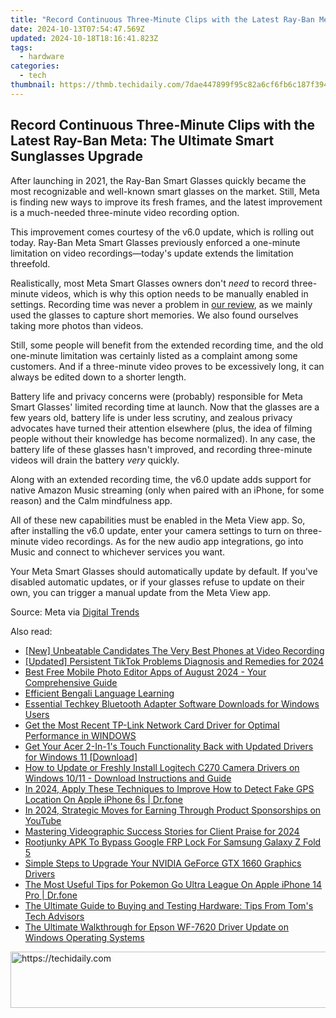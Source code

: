 ```yaml
---
title: "Record Continuous Three-Minute Clips with the Latest Ray-Ban Meta: The Ultimate Smart Sunglasses Upgrade"
date: 2024-10-13T07:54:47.569Z
updated: 2024-10-18T18:16:41.823Z
tags:
  - hardware
categories:
  - tech
thumbnail: https://thmb.techidaily.com/7dae447899f95c82a6cf6fb6c187f3946b55a92e5def14d160bc07a7e668b288.jpg
---
```


## Record Continuous Three-Minute Clips with the Latest Ray-Ban Meta: The Ultimate Smart Sunglasses Upgrade

After launching in 2021, the Ray-Ban Smart Glasses quickly became the most recognizable and well-known smart glasses on the market. Still, Meta is finding new ways to improve its fresh frames, and the latest improvement is a much-needed three-minute video recording option.

 This improvement comes courtesy of the v6.0 update, which is rolling out today. Ray-Ban Meta Smart Glasses previously enforced a one-minute limitation on video recordings—today's update extends the limitation threefold.

 Realistically, most Meta Smart Glasses owners don't _need_ to record three-minute videos, which is why this option needs to be manually enabled in settings. Recording time was never a problem in [our review](https://fox-that.techidaily.com/safari-on-iphone-running-slow-learn-how-to-make-it-zoom-ahead-in-just-4-steps/), as we mainly used the glasses to capture short memories. We also found ourselves taking more photos than videos.

 Still, some people will benefit from the extended recording time, and the old one-minute limitation was certainly listed as a complaint among some customers. And if a three-minute video proves to be excessively long, it can always be edited down to a shorter length.

 Battery life and privacy concerns were (probably) responsible for Meta Smart Glasses' limited recording time at launch. Now that the glasses are a few years old, battery life is under less scrutiny, and zealous privacy advocates have turned their attention elsewhere (plus, the idea of filming people without their knowledge has become normalized). In any case, the battery life of these glasses hasn't improved, and recording three-minute videos will drain the battery _very_ quickly.

 Along with an extended recording time, the v6.0 update adds support for native Amazon Music streaming (only when paired with an iPhone, for some reason) and the Calm mindfulness app.

 All of these new capabilities must be enabled in the Meta View app. So, after installing the v6.0 update, enter your camera settings to turn on three-minute video recordings. As for the new audio app integrations, go into Music and connect to whichever services you want.

 Your Meta Smart Glasses should automatically update by default. If you've disabled automatic updates, or if your glasses refuse to update on their own, you can trigger a manual update from the Meta View app.

 Source: Meta via [Digital Trends](https://www.digitaltrends.com/home-theater/ray-ban-meta-longer-video-recording/)

<ins class="adsbygoogle"
     style="display:block"
     data-ad-format="autorelaxed"
     data-ad-client="ca-pub-7571918770474297"
     data-ad-slot="1223367746"></ins>

<ins class="adsbygoogle"
     style="display:block"
     data-ad-client="ca-pub-7571918770474297"
     data-ad-slot="8358498916"
     data-ad-format="auto"
     data-full-width-responsive="true"></ins>

<span class="atpl-alsoreadstyle">Also read:</span>
<div><ul>
<li><a href="https://some-approaches.techidaily.com/new-unbeatable-candidates-the-very-best-phones-at-video-recording/"><u>[New] Unbeatable Candidates The Very Best Phones at Video Recording</u></a></li>
<li><a href="https://tiktok-videos.techidaily.com/updated-persistent-tiktok-problems-diagnosis-and-remedies-for-2024/"><u>[Updated] Persistent TikTok Problems Diagnosis and Remedies for 2024</u></a></li>
<li><a href="https://blog-min.techidaily.com/best-free-mobile-photo-editor-apps-of-august-2024-your-comprehensive-guide/"><u>Best Free Mobile Photo Editor Apps of August 2024 - Your Comprehensive Guide</u></a></li>
<li><a href="https://mondly-stories.techidaily.com/efficient-bengali-language-learning/"><u>Efficient Bengali Language Learning</u></a></li>
<li><a href="https://hardware-help.techidaily.com/essential-techkey-bluetooth-adapter-software-downloads-for-windows-users/"><u>Essential Techkey Bluetooth Adapter Software Downloads for Windows Users</u></a></li>
<li><a href="https://hardware-help.techidaily.com/get-the-most-recent-tp-link-network-card-driver-for-optimal-performance-in-windows/"><u>Get the Most Recent TP-Link Network Card Driver for Optimal Performance in WINDOWS</u></a></li>
<li><a href="https://hardware-help.techidaily.com/get-your-acer-2-in-1s-touch-functionality-back-with-updated-drivers-for-windows-11-download/"><u>Get Your Acer 2-In-1's Touch Functionality Back with Updated Drivers for Windows 11 [Download]</u></a></li>
<li><a href="https://hardware-help.techidaily.com/how-to-update-or-freshly-install-logitech-c270-camera-drivers-on-windows-1011-download-instructions-and-guide/"><u>How to Update or Freshly Install Logitech C270 Camera Drivers on Windows 10/11 - Download Instructions and Guide</u></a></li>
<li><a href="https://change-location.techidaily.com/in-2024-apply-these-techniques-to-improve-how-to-detect-fake-gps-location-on-apple-iphone-6s-drfone-by-drfone-virtual-ios/"><u>In 2024, Apply These Techniques to Improve How to Detect Fake GPS Location On Apple iPhone 6s | Dr.fone</u></a></li>
<li><a href="https://some-skills.techidaily.com/in-2024-strategic-moves-for-earning-through-product-sponsorships-on-youtube/"><u>In 2024, Strategic Moves for Earning Through Product Sponsorships on YouTube</u></a></li>
<li><a href="https://extra-support.techidaily.com/mastering-videographic-success-stories-for-client-praise-for-2024/"><u>Mastering Videographic Success Stories for Client Praise for 2024</u></a></li>
<li><a href="https://android-unlock.techidaily.com/rootjunky-apk-to-bypass-google-frp-lock-for-samsung-galaxy-z-fold-5-by-drfone-android/"><u>Rootjunky APK To Bypass Google FRP Lock For Samsung Galaxy Z Fold 5</u></a></li>
<li><a href="https://hardware-help.techidaily.com/simple-steps-to-upgrade-your-nvidia-geforce-gtx-1660-graphics-drivers/"><u>Simple Steps to Upgrade Your NVIDIA GeForce GTX 1660 Graphics Drivers</u></a></li>
<li><a href="https://ios-pokemon-go.techidaily.com/the-most-useful-tips-for-pokemon-go-ultra-league-on-apple-iphone-14-pro-drfone-by-drfone-virtual-ios/"><u>The Most Useful Tips for Pokemon Go Ultra League On Apple iPhone 14 Pro | Dr.fone</u></a></li>
<li><a href="https://hardware-help.techidaily.com/the-ultimate-guide-to-buying-and-testing-hardware-tips-from-toms-tech-advisors/"><u>The Ultimate Guide to Buying and Testing Hardware: Tips From Tom's Tech Advisors</u></a></li>
<li><a href="https://hardware-help.techidaily.com/the-ultimate-walkthrough-for-epson-wf-7620-driver-update-on-windows-operating-systems/"><u>The Ultimate Walkthrough for Epson WF-7620 Driver Update on Windows Operating Systems</u></a></li>
</ul></div>

<!-- affiliate ads begin -->
<a href="https://laganoo.pxf.io/c/5597632/1657400/16446" target="_top" id="1657400">
  <img src="//a.impactradius-go.com/display-ad/16446-1657400" border="0" alt="https://techidaily.com" width="728" height="90"/>
</a>
<img height="0" width="0" src="https://laganoo.pxf.io/i/5597632/1657400/16446" style="position:absolute;visibility:hidden;" border="0" />
<!-- affiliate ads end -->

